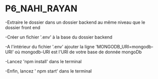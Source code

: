 # P6_NAHI_RAYAN

-Extraire le dossier dans un dossier backend au même niveau que le dossier front end


-Créer un fichier '.env' à la base du dossier backend


-A l'intérieur du fichier '.env' ajouter la ligne 'MONGODB_URI=mongodb-URI' où mongodb-URI est l'URI de votre base de donnée mongoDb

-Lancez 'npm install' dans le terminal
  
-Enfin, lancez ' npm start' dans le terminal 


